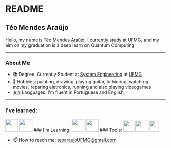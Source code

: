 # README
## Téo Mendes Araújo 
Hello, my name is Téo Mendes Araújo. I currently study at [UFMG](https://ufmg.br/), and my aim on my graduation is a deep learn on Quantum Computing

---
### About Me
- 📚 Degree: Currently Student at [System Engineering](https://geesufmg.com/) at [UFMG](https://ufmg.br/) 
- 🎨 Hobbies: painting, drawing, playing guitar, luthiering, watching movies, reparing eletronics, running and also playing videogames
- 🇧🇷 Languages: I'm fluent in Portuguese and English,
---

### I've learned:
<img src="https://cdn.jsdelivr.net/gh/devicons/devicon@latest/icons/markdown/markdown-original.svg" width="40" height="40"/> 
<img src="https://cdn.jsdelivr.net/gh/devicons/devicon@latest/icons/latex/latex-original.svg" width="40" height="40"/>
### I'm Learning:
<img src="https://cdn.jsdelivr.net/gh/devicons/devicon@latest/icons/c/c-original.svg" width="40" height="40"/>  <img src="https://cdn.jsdelivr.net/gh/devicons/devicon@latest/icons/linux/linux-original.svg" width="40" height="40"/> 
### Tools: 
<img src="https://cdn.jsdelivr.net/gh/devicons/devicon@latest/icons/vscode/vscode-original.svg" width="35" height="35"/>    <img src="https://upload.wikimedia.org/wikipedia/commons/1/14/Zorin_Logomark.svg" width="40" height="35"/>  <img src="https://upload.wikimedia.org/wikipedia/commons/1/10/2023_Obsidian_logo.svg"  width="30" height="35"/>

- 📫 How to reach me: teoaraujoUFMG@gmail.com
